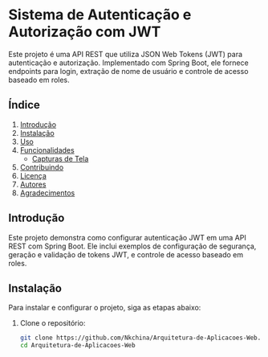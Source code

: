 # Sistema de Autenticação e Autorização com JWT

Este projeto é uma API REST que utiliza JSON Web Tokens (JWT) para autenticação e autorização. Implementado com Spring Boot, ele fornece endpoints para login, extração de nome de usuário e controle de acesso baseado em roles.

## Índice

1. [Introdução](#introdução)
2. [Instalação](#instalação)
3. [Uso](#uso)
4. [Funcionalidades](#funcionalidades)
   - [Capturas de Tela](#capturas-de-tela)
5. [Contribuindo](#contribuindo)
6. [Licença](#licença)
7. [Autores](#autores)
8. [Agradecimentos](#agradecimentos)

## Introdução

Este projeto demonstra como configurar autenticação JWT em uma API REST com Spring Boot. Ele inclui exemplos de configuração de segurança, geração e validação de tokens JWT, e controle de acesso baseado em roles.

## Instalação

Para instalar e configurar o projeto, siga as etapas abaixo:

1. Clone o repositório:
   ```sh
   git clone https://github.com/Nkchina/Arquitetura-de-Aplicacoes-Web.git
   cd Arquitetura-de-Aplicacoes-Web
